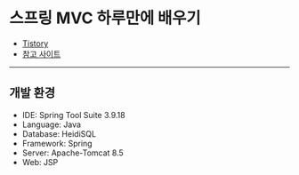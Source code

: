 # 스프링 MVC 하루만에 배우기 
* [Tistory](https://mih-i.tistory.com/category/Spring/%EC%8A%A4%ED%94%84%EB%A7%81%20MVC%20%ED%95%98%EB%A3%A8%EB%A7%8C%EC%97%90%20%EB%B0%B0%EC%9A%B0%EA%B8%B0)
* [참고 사이트](https://wikidocs.net/book/5792)
***

## 개발 환경
* IDE: Spring Tool Suite 3.9.18
* Language: Java
* Database: HeidiSQL
* Framework: Spring
* Server: Apache-Tomcat 8.5
* Web: JSP
